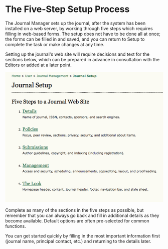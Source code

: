 


# The Five-Step Setup Process


The Journal Manager sets up the journal, after the system has been installed on a web server, by working through five steps which requires filling in web-based forms. The setup does not have to be done all at once; the forms can be filled in and saved, and you can return to Setup to complete the task or make changes at any time. 

Setting up the journal's web site will require decisions and text for the  sections below, which can be prepared in advance in consultation with the Editors or added at a later point.  


 

![Journal Setup](images/chapter5/journal_setup.png)


Complete as many of the sections in the five steps as possible, but remember that you can always go back and fill in additional details as they become available. Default options are often pre-selected for common functions.

You can get started quickly by filling in the most important information first (journal name, principal contact, etc.) and returning to the details later.